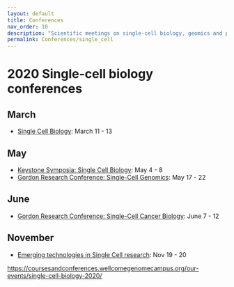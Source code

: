 ```yaml
---
layout: default
title: Conferences
nav_order: 10
description: "Scientific meetings on single-cell biology, geomics and proteomics"
permalink: Conferences/single_cell
---
```


# 2020 Single-cell biology conferences

## March
* [Single Cell Biology](https://coursesandconferences.wellcomegenomecampus.org/our-events/single-cell-biology-2020/): March 11 - 13

## May
* [Keystone Symposia: Single Cell Biology](http://www.keystonesymposia.org/index.cfm?e=web.Meeting.Program&meetingid=1727): May 4 - 8
* [Gordon Research Conference: Single-Cell Genomics](https://www.grc.org/single-cell-genomics-conference/2020/): May 17 - 22

## June
* [Gordon Research Conference: Single-Cell Cancer Biology](https://www.grc.org/single-cell-cancer-biology-conference/2020/): June 7 - 12

## November
* [Emerging technologies in Single Cell research](https://www.vibconferences.be/events/emerging-technologies-in-single-cell-research): Nov 19 - 20


https://coursesandconferences.wellcomegenomecampus.org/our-events/single-cell-biology-2020/
